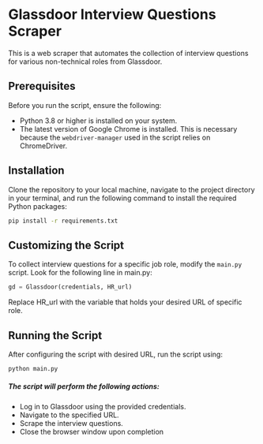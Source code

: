 # Glassdoor Interview Questions Scraper

This is a web scraper that automates the collection of interview questions for various non-technical roles from Glassdoor.

## Prerequisites

Before you run the script, ensure the following:

- Python 3.8 or higher is installed on your system.
- The latest version of Google Chrome is installed. This is necessary because the `webdriver-manager` used in the script relies on ChromeDriver.


## Installation

Clone the repository to your local machine, navigate to the project directory in your terminal, and run the following command to install the required Python packages:

```bash
pip install -r requirements.txt
```

## Customizing the Script

To collect interview questions for a specific job role, modify the `main.py` script. Look for the following line in main.py:

```python
gd = Glassdoor(credentials, HR_url)
```

Replace HR_url with the variable that holds your desired URL of specific role.


## Running the Script

After configuring the script with desired URL, run the script using:

```bash
python main.py
```

##### The script will perform the following actions:

* Log in to Glassdoor using the provided credentials.
* Navigate to the specified URL.
* Scrape the interview questions.
* Close the browser window upon completion